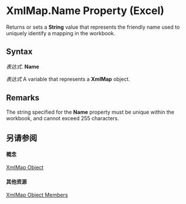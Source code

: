 
# XmlMap.Name Property (Excel)

Returns or sets a  **String** value that represents the friendly name used to uniquely identify a mapping in the workbook.


## Syntax

 _表达式_. **Name**

 _表达式_ A variable that represents a **XmlMap** object.


## Remarks

The string specified for the  **Name** property must be unique within the workbook, and cannot exceed 255 characters.


## 另请参阅


#### 概念


[XmlMap Object](39b0823f-0068-d8df-e4e1-ca62b55d58f5.md)
#### 其他资源


[XmlMap Object Members](http://msdn.microsoft.com/library/b6654149-ac1b-d570-0722-b49bf58f2a53%28Office.15%29.aspx)